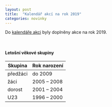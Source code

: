 ```yaml
---
layout: post
title:  "Kalendář akcí na rok 2019"
categories: novinky
---
```


Do [kalendáře akci](/kalendar-akci/2019) byly doplněny akce na rok 2019.

<br>

#### Letošní věkové skupiny

| Skupina | Rok narození |
| ------- | ------------ |
| předžáci | do 2009 |
| žáci | 2005 &ndash; 2008 |
| dorost | 2001 &ndash; 2004 |
| U23 | 1996 &ndash; 2000 |
